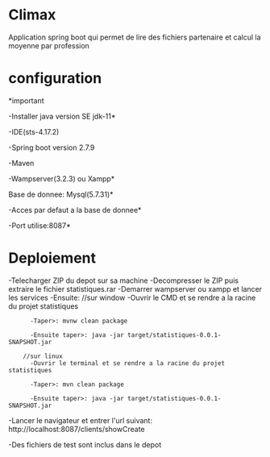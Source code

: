 # Climax
Application spring boot qui permet de lire des fichiers partenaire et calcul la moyenne par profession

# configuration
*important

-Installer java version SE jdk-11*

-IDE(sts-4.17.2)

-Spring boot version 2.7.9

-Maven

-Wampserver(3.2.3) ou Xampp*

Base de donnee: Mysql(5.7.31)*

-Acces par defaut a la base de donnee*

-Port utilise:8087*

# Deploiement
-Telecharger ZIP du depot sur sa machine
-Decompresser le ZIP puis extraire le fichier statistiques.rar
-Demarrer wampserver ou xampp et lancer les services
-Ensuite:
        //sur window
          -Ouvrir le CMD et se rendre a la racine du projet statistiques

          -Taper>: mvnw clean package

          -Ensuite taper>: java -jar target/statistiques-0.0.1-SNAPSHOT.jar

        //sur linux
          -Ouvrir le terminal et se rendre a la racine du projet statistiques

          -Taper>: mvn clean package

          -Ensuite taper>: java -jar target/statistiques-0.0.1-SNAPSHOT.jar

-Lancer le navigateur et entrer l'url suivant: http://localhost:8087/clients/showCreate

-Des fichiers de test sont inclus dans le depot
